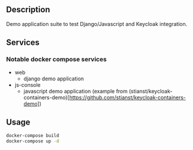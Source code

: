 ## Description

Demo application suite to test Django/Javascript and Keycloak integration.

## Services

### Notable docker compose services

- web
  - django demo application
- js-console
  - javascript demo application (example from (stianst/keycloak-containers-demo)[https://github.com/stianst/keycloak-containers-demo])

## Usage

```bash
docker-compose build
docker-compose up -d
```
